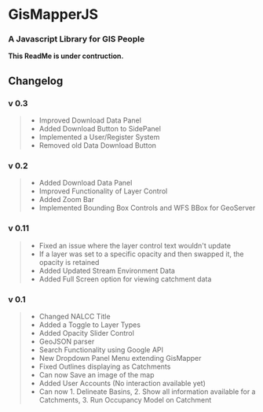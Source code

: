 # GisMapperJS
### A Javascript Library for GIS People

**This ReadMe is under contruction.**

## Changelog

### v 0.3
> - Improved Download Data Panel
> - Added Download Button to SidePanel
> - Implemented a User/Register System
> - Removed old Data Download Button

### v 0.2
> - Added Download Data Panel
> - Improved Functionality of Layer Control
> - Added Zoom Bar
> - Implemented Bounding Box Controls and WFS BBox for GeoServer

### v 0.11
> - Fixed an issue where the layer control text wouldn't update
> - If a layer was set to a specific opacity and then swapped it, the opacity is retained
> - Added Updated Stream Environment Data
> - Added Full Screen option for viewing catchment data


### v 0.1
> - Changed NALCC Title
> - Added a Toggle to Layer Types
> - Added Opacity Slider Control
> - GeoJSON parser
> - Search Functionality using Google API
> - New Dropdown Panel Menu extending GisMapper
> - Fixed Outlines displaying as Catchments
> - Can now Save an image of the map
> - Added User Accounts (No interaction available yet)
> - Can now 1. Delineate Basins, 2. Show all information available for a Catchments, 3. Run Occupancy Model on Catchment


